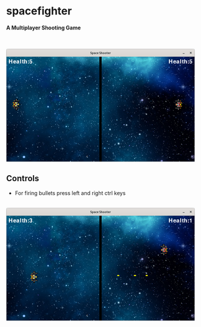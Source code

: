 # spacefighter

**A Multiplayer Shooting Game**

<br>
<br>
<img src="https://github.com/Mishalabdullah/Pygame/blob/fc5ce7aa320cb9bc74f648cb07e6ef455fd23194/Spacefight/Screenshot%20from%202022-05-30%2017-24-04.png"/>

## Controls

- For firing bullets press left and right ctrl keys

<br>

<img src="https://github.com/Mishalabdullah/Pygame/blob/2366ee8a6fc3c3161eac62f1cf332878bba5aae5/Spacefight/Screenshot%20from%202022-05-30%2017-25-26.png">
